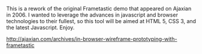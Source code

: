 This is a rework of the original Frametastic demo that appeared on Ajaxian in 2006. I wanted to leverage the advances in javascript and browser technologies to their fullest, so this tool will be aimed at HTML 5, CSS 3, and the latest Javascript. Enjoy.

http://ajaxian.com/archives/in-browser-wireframe-prototyping-with-frametastic